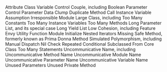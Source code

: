 Attribute
Class Variable
Control Couple, including
  Boolean Parameter
  Control Parameter
Data Clump
Duplicate Method Call
Instance Variable Assumption
Irresponsible Module
Large Class, including
  Too Many Constants
  Too Many Instance Variables
  Too Many Methods
Long Parameter List, and its special case Long Yield List
Low Cohesion, including
  Feature Envy
  Utility Function
Module Initialize
Nested Iterators
Missing Safe Method, formerly known as Prima Donna Method
Simulated Polymorphism, including
  Manual Dispatch
  Nil Check
  Repeated Conditional
Subclassed From Core Class
Too Many Statements
Uncommunicative Name, including
  Uncommunicative Method Name
  Uncommunicative Module Name
  Uncommunicative Parameter Name
  Uncommunicative Variable Name
Unused Parameters
Unused Private Method
